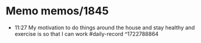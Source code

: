 # Memo memos/1845
- 11:27 My motivation to do things around the house and stay healthy and exercise is so that I can work #daily-record ^1722788864